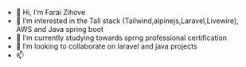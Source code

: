 - 👋 Hi, I’m Farai Zihove
- 👀 I’m interested in the Tall stack (Tailwind,alpinejs,Laravel,Livewire), AWS and Java spring boot
- 🌱 I’m currently studying towards sprng  professional certification
- 💞️ I’m looking to collaborate on laravel and java projects
- 📫 

<!---
fmunashe/fmunashe is a ✨ special ✨ repository because its `README.md` (this file) appears on your GitHub profile.
You can click the Preview link to take a look at your changes.
--->
